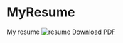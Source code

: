 # MyResume
My resume
![resume](https://github.com/user-attachments/assets/825fd522-f2cb-48be-a599-7fc9de25fa1d)
[Download PDF](https://github.com/user-attachments/files/16323433/Ayaan-Siddiqui-Resume-USLetter.pdf)
